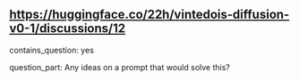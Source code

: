 ## https://huggingface.co/22h/vintedois-diffusion-v0-1/discussions/12

contains_question: yes

question_part: Any ideas on a prompt that would solve this?